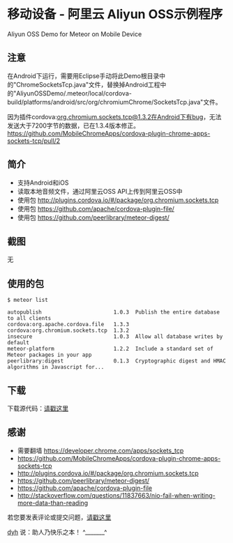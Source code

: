 # 移动设备 - 阿里云 Aliyun OSS示例程序

Aliyun OSS Demo for Meteor on Mobile Device


## 注意

在Android下运行，需要用Eclipse手动将此Demo根目录中的"ChromeSocketsTcp.java"文件，替换掉Android工程中的"AliyunOSSDemo/.meteor/local/cordova-build/platforms/android/src/org/chromiumChrome/SocketsTcp.java"文件。

因为插件cordova:org.chromium.sockets.tcp@1.3.2在Android下有bug，无法发送大于7200字节的数据，已在1.3.4版本修正。
https://github.com/MobileChromeApps/cordova-plugin-chrome-apps-sockets-tcp/pull/2


## 简介

- 支持Android和iOS
- 读取本地音频文件，通过阿里云OSS API上传到阿里云OSS中
- 使用包 http://plugins.cordova.io/#/package/org.chromium.sockets.tcp
- 使用包 https://github.com/apache/cordova-plugin-file/
- 使用包 https://github.com/peerlibrary/meteor-digest/


## 截图

无


## 使用的包

	$ meteor list

	autopublish                       1.0.3  Publish the entire database to all clients
	cordova:org.apache.cordova.file   1.3.3
	cordova:org.chromium.sockets.tcp  1.3.2
	insecure                          1.0.3  Allow all database writes by default
	meteor-platform                   1.2.2  Include a standard set of Meteor packages in your app
	peerlibrary:digest                0.1.3  Cryptographic digest and HMAC algorithms in Javascript for...



## 下载

下载源代码：[请戳这里](https://github.com/MeteorChina/MeteorDemo/archive/master.zip)


## 感谢

- 需要翻墙 https://developer.chrome.com/apps/sockets_tcp
- https://github.com/MobileChromeApps/cordova-plugin-chrome-apps-sockets-tcp
- http://plugins.cordova.io/#/package/org.chromium.sockets.tcp
- https://github.com/peerlibrary/meteor-digest/
- https://github.com/apache/cordova-plugin-file
- http://stackoverflow.com/questions/11837663/nio-fail-when-writing-more-data-than-reading


若您要发表评论或提交问题，[请戳这里](https://github.com/MeteorChina/MeteorDemo/issues)

[dyh](https://github.com/dyh) 说：助人乃快乐之本！  ^_______^
